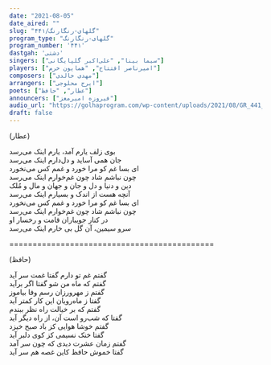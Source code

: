 ```yaml
---
date: "2021-08-05"
date_aired: ""
slug: "گلهای-رنگارنگ/۴۴۱"
program_type: "گلهای-رنگارنگ"
program_number: '۴۴۱'
dastgah: 'دشتی'
singers: ["سیما بینا", "علی‌اکبر گلپایگانی"]
players: ["امیرناصر افتتاح", "همایون خرم"]
composers: ["مهدی خالدی"]
arrangers: ["ایرج محلوجی"]
poets: ["عطار", "حافظ"]
announcers: ["فیروزه امیرمعز"]
audio_url: "https://golhaprogram.com/wp-content/uploads/2021/08/GR_441_SimaBina_Golpa.mp3"
draft: false
---
```


(عطار)  

بوی زلف یارم آمد، یارم اینک می‌رسد  
جان همی آساید و دل‌دارم اینک می‌رسد  
ای بسا غم کو مرا خورد و غمم کس می‌نخورد  
چون نباشم شاد چون غم‌خوارم اینک می‌رسد  
دین و دنیا و دل و جان و جهان و مال و مُلک  
آنچه هست از اندک و بسیارم اینک می‌رسد  
ای بسا غم کو مرا خورد و غمم کس می‌نخورد  
چون نباشم شاد چون غم‌خوارم اینک می‌رسد  
در کنار جویباران قامت و رخسار او  
سرو سیمین، آن گل بی خارم اینک می‌رسد  

============================================  

(حافظ)  

گفتم غم تو دارم گفتا غمت سر آید  
گفتم که ماه من شو گفتا اگر برآید  
گفتم ز مهرورزان رسم وفا بیاموز  
گفتا ز ماه‌رویان این کار کمتر آید  
گفتم که بر خیالت راه نظر ببندم  
گفتا که شب‌رو است آن، از راه دیگر آید  
گفتم خوشا هوایی کز باد صبح خیزد  
گفتا خنک نسیمی کز کوی دلبر آید  
گفتم زمان عشرت دیدی که چون سر آمد  
گفتا خموش حافظ کاین غصه هم سر آید  
